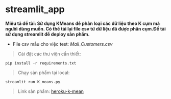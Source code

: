 # streamlit_app

**Miêu tả đề tài: Sử dụng KMeans để phân loại các dữ liệu theo K cụm mà người dùng muốn. Có thể tải lại file csv từ dữ liệu đã được phân cụm.Đề tài sử dụng streamlit để deploy sản phẩm.**

* File csv mẫu cho việc test: *Mall_Customers.csv*

> Cài đặt các thư viện cần thiết:

`pip install -r requirements.txt`

> Chạy sản phẩm tại local:

`streamlit run K_means.py`

> Link sản phẩm:
[heroku-k-mean](http://heroku-k-mean.herokuapp.com/)
